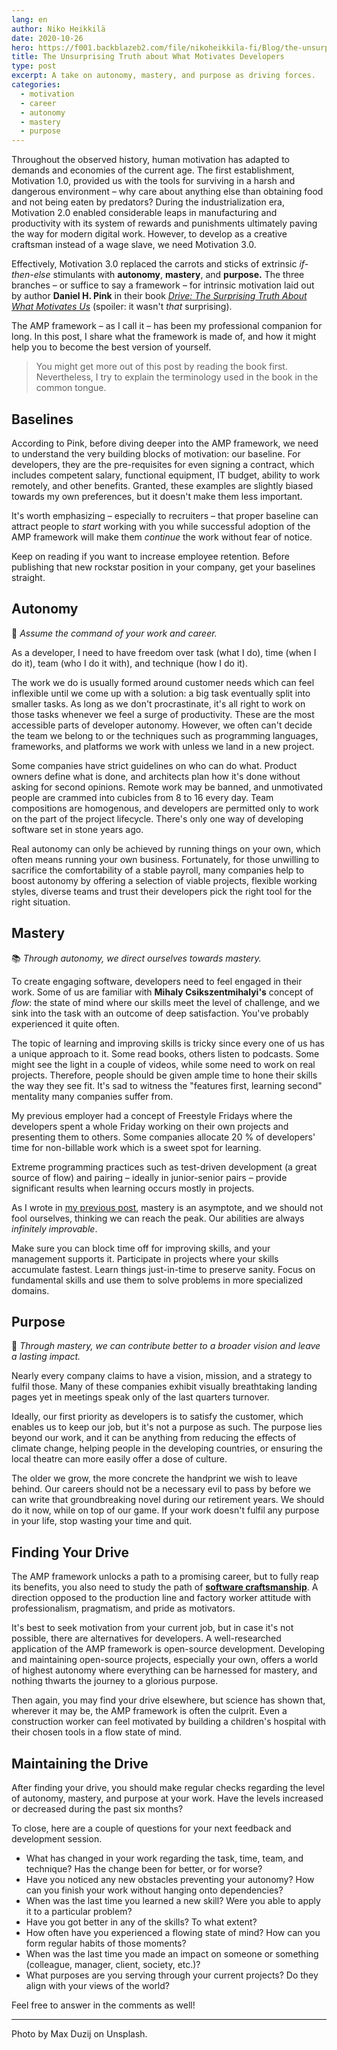 ```yaml
---
lang: en
author: Niko Heikkilä
date: 2020-10-26
hero: https://f001.backblazeb2.com/file/nikoheikkila-fi/Blog/the-unsurprising-truth-about-what-motivates-developers.jpg
title: The Unsurprising Truth about What Motivates Developers
type: post
excerpt: A take on autonomy, mastery, and purpose as driving forces.
categories:
  - motivation
  - career
  - autonomy
  - mastery
  - purpose
---
```


Throughout the observed history, human motivation has adapted to demands and economies of the current age. The first establishment, Motivation 1.0, provided us with the tools for surviving in a harsh and dangerous environment – why care about anything else than obtaining food and not being eaten by predators? During the industrialization era, Motivation 2.0 enabled considerable leaps in manufacturing and productivity with its system of rewards and punishments ultimately paving the way for modern digital work. However, to develop as a creative craftsman instead of a wage slave, we need Motivation 3.0.

Effectively, Motivation 3.0 replaced the carrots and sticks of extrinsic _if-then-else_ stimulants with **autonomy**, **mastery**, and **purpose.** The three branches – or suffice to say a framework – for intrinsic motivation laid out by author **Daniel H. Pink** in their book _[Drive: The Surprising Truth About What Motivates Us](https://www.danpink.com/books/drive/)_ (spoiler: it wasn't _that_ surprising).

The AMP framework – as I call it – has been my professional companion for long. In this post, I share what the framework is made of, and how it might help you to become the best version of yourself.

> You might get more out of this post by reading the book first. Nevertheless, I try to explain the terminology used in the book in the common tongue.

## Baselines

According to Pink, before diving deeper into the AMP framework, we need to understand the very building blocks of motivation: our baseline. For developers, they are the pre-requisites for even signing a contract, which includes competent salary, functional equipment, IT budget, ability to work remotely, and other benefits. Granted, these examples are slightly biased towards my own preferences, but it doesn't make them less important.

It's worth emphasizing – especially to recruiters – that proper baseline can attract people to _start_ working with you while successful adoption of the AMP framework will make them _continue_ the work without fear of notice.

Keep on reading if you want to increase employee retention. Before publishing that new rockstar position in your company, get your baselines straight.

## Autonomy

🧠 _Assume the command of your work and career._

As a developer, I need to have freedom over task (what I do), time (when I do it), team (who I do it with), and technique (how I do it).

The work we do is usually formed around customer needs which can feel inflexible until we come up with a solution: a big task eventually split into smaller tasks. As long as we don't procrastinate, it's all right to work on those tasks whenever we feel a surge of productivity. These are the most accessible parts of developer autonomy. However, we often can't decide the team we belong to or the techniques such as programming languages, frameworks, and platforms we work with unless we land in a new project.

Some companies have strict guidelines on who can do what. Product owners define what is done, and architects plan how it's done without asking for second opinions. Remote work may be banned, and unmotivated people are crammed into cubicles from 8 to 16 every day. Team compositions are homogenous, and developers are permitted only to work on the part of the project lifecycle. There's only one way of developing software set in stone years ago.

Real autonomy can only be achieved by running things on your own, which often means running your own business. Fortunately, for those unwilling to sacrifice the comfortability of a stable payroll, many companies help to boost autonomy by offering a selection of viable projects, flexible working styles, diverse teams and trust their developers pick the right tool for the right situation.

## Mastery

📚 _Through autonomy, we direct ourselves towards mastery._

To create engaging software, developers need to feel engaged in their work. Some of us are familiar with **Mihaly Csikszentmihalyi's** concept of _flow_: the state of mind where our skills meet the level of challenge, and we sink into the task with an outcome of deep satisfaction. You've probably experienced it quite often.

The topic of learning and improving skills is tricky since every one of us has a unique approach to it. Some read books, others listen to podcasts. Some might see the light in a couple of videos, while some need to work on real projects. Therefore, people should be given ample time to hone their skills the way they see fit. It's sad to witness the "features first, learning second" mentality many companies suffer from.

My previous employer had a concept of Freestyle Fridays where the developers spent a whole Friday working on their own projects and presenting them to others. Some companies allocate 20 % of developers' time for non-billable work which is a sweet spot for learning.

Extreme programming practices such as test-driven development (a great source of flow) and pairing – ideally in junior-senior pairs – provide significant results when learning occurs mostly in projects.

As I wrote in [my previous post](https://nikoheikkila.fi/blog/fight-the-inner-impostor-with-just-in-time-learning/), mastery is an asymptote, and we should not fool ourselves, thinking we can reach the peak. Our abilities are always _infinitely improvable_.

Make sure you can block time off for improving skills, and your management supports it. Participate in projects where your skills accumulate fastest. Learn things just-in-time to preserve sanity. Focus on fundamental skills and use them to solve problems in more specialized domains.

## Purpose

📣 _Through mastery, we can contribute better to a broader vision and leave a lasting impact._

Nearly every company claims to have a vision, mission, and a strategy to fulfil those. Many of these companies exhibit visually breathtaking landing pages yet in meetings speak only of the last quarters turnover.

Ideally, our first priority as developers is to satisfy the customer, which enables us to keep our job, but it's not a purpose as such. The purpose lies beyond our work, and it can be anything from reducing the effects of climate change, helping people in the developing countries, or ensuring the local theatre can more easily offer a dose of culture.

The older we grow, the more concrete the handprint we wish to leave behind. Our careers should not be a necessary evil to pass by before we can write that groundbreaking novel during our retirement years. We should do it now, while on top of our game. If your work doesn't fulfil any purpose in your life, stop wasting your time and quit.

## Finding Your Drive

The AMP framework unlocks a path to a promising career, but to fully reap its benefits, you also need to study the path of [**software craftsmanship**](https://nikoheikkila.fi/blog/death-of-the-production-line-and-factory-workers-attitude/). A direction opposed to the production line and factory worker attitude with professionalism, pragmatism, and pride as motivators.

It's best to seek motivation from your current job, but in case it's not possible, there are alternatives for developers. A well-researched application of the AMP framework is open-source development. Developing and maintaining open-source projects, especially your own, offers a world of highest autonomy where everything can be harnessed for mastery, and nothing thwarts the journey to a glorious purpose.

Then again, you may find your drive elsewhere, but science has shown that, wherever it may be, the AMP framework is often the culprit. Even a construction worker can feel motivated by building a children's hospital with their chosen tools in a flow state of mind.

## Maintaining the Drive

After finding your drive, you should make regular checks regarding the level of autonomy, mastery, and purpose at your work. Have the levels increased or decreased during the past six months?

To close, here are a couple of questions for your next feedback and development session.

- What has changed in your work regarding the task, time, team, and technique? Has the change been for better, or for worse?
- Have you noticed any new obstacles preventing your autonomy? How can you finish your work without hanging onto dependencies?
- When was the last time you learned a new skill? Were you able to apply it to a particular problem?
- Have you got better in any of the skills? To what extent?
- How often have you experienced a flowing state of mind? How can you form regular habits of those moments?
- When was the last time you made an impact on someone or something (colleague, manager, client, society, etc.)?
- What purposes are you serving through your current projects? Do they align with your views of the world?

Feel free to answer in the comments as well!

---

Photo by Max Duzij on Unsplash.
